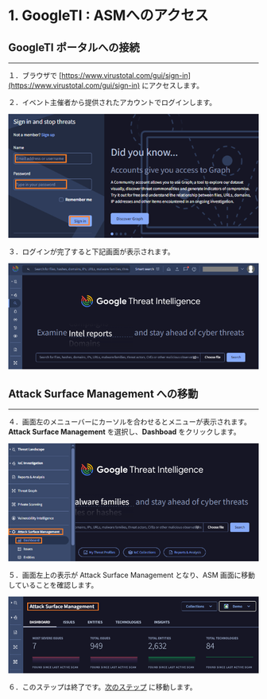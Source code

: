 # 1. GoogleTI : ASMへのアクセス

## GoogleTI ポータルへの接続

---

１．ブラウザで  [https://www.virustotal.com/gui/sign-in](https://www.virustotal.com/gui/sign-in) にアクセスします。

２．イベント主催者から提供されたアカウントでログインします。

![image-20250311175954161](images/image-20250311175954161.png)

３．ログインが完了すると下記画面が表示されます。

![image-20250311175852988](images/image-20250311175852988.png)



## Attack Surface Management への移動

----

４．画面左のメニューバーにカーソルを合わせるとメニューが表示されます。**Attack Surface Management** を選択し、**Dashboad** をクリックします。

![image-20250311180423376](images/image-20250311180423376.png)



５．画面左上の表示が Attack Surface Management となり、ASM 画面に移動していることを確認します。

![image-20250311180539290](images/image-20250311180539290.png)

６．このステップは終了です。[次のステップ](../02-configuration-check) に移動します。
